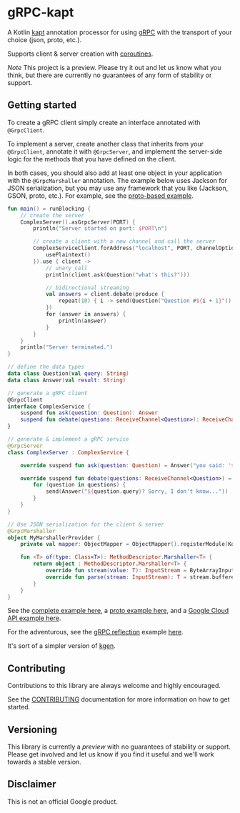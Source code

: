 # gRPC-kapt

A Kotlin [kapt](https://kotlinlang.org/docs/reference/kapt.html) annotation processor for using
[gRPC](https://grpc.io/) with the transport of your choice (json, proto, etc.).

Supports client & server creation with [coroutines](https://kotlinlang.org/docs/reference/coroutines-overview.html).

*Note* This project is a preview. Please try it out and let us know what you think, but there 
are currently no guarantees of any form of stability or support.

## Getting started

To create a gRPC client simply create an interface annotated with `@GrpcClient`.

To implement a server, create another class that inherits from your `@GrpcClient`,
annotate it with `@GrpcServer`, and implement the server-side logic for the methods 
that you have defined on the client.

In both cases, you should also add at least one object in your application with the `@GrpcMarshaller`
annotation. The example below uses Jackson for JSON serialization, but you may use
any framework that you like (Jackson, GSON, proto, etc.). For example, see the 
[proto-based example](example-with-proto).

```kotlin
fun main() = runBlocking {
    // create the server
    ComplexServer().asGrpcServer(PORT) {
        println("Server started on port: $PORT\n")

        // create a client with a new channel and call the server
        ComplexServiceClient.forAddress("localhost", PORT, channelOptions = {
            usePlaintext()
        }).use { client ->
            // unary call
            println(client.ask(Question("what's this?")))

            // bidirectional streaming
            val answers = client.debate(produce {
                repeat(10) { i -> send(Question("Question #${i + 1}")) }
            })
            for (answer in answers) {
                println(answer)
            }
        }
    }
    println("Server terminated.")
}

// define the data types
data class Question(val query: String)
data class Answer(val result: String)

// generate a gRPC client
@GrpcClient
interface ComplexService {
    suspend fun ask(question: Question): Answer
    suspend fun debate(questions: ReceiveChannel<Question>): ReceiveChannel<Answer>
}

// generate & implement a gRPC service
@GrpcServer
class ComplexServer : ComplexService {

    override suspend fun ask(question: Question) = Answer("you said: '${question.query}'")

    override suspend fun debate(questions: ReceiveChannel<Question>) = CoroutineScope(coroutineContext).produce {
        for (question in questions) {
            send(Answer("${question.query}? Sorry, I don't know..."))
        }
    }
}

// Use JSON serialization for the client & server
@GrpcMarshaller
object MyMarshallerProvider {
    private val mapper: ObjectMapper = ObjectMapper().registerModule(KotlinModule())

    fun <T> of(type: Class<T>): MethodDescriptor.Marshaller<T> {
        return object : MethodDescriptor.Marshaller<T> {
            override fun stream(value: T): InputStream = ByteArrayInputStream(mapper.writeValueAsBytes(value))
            override fun parse(stream: InputStream): T = stream.bufferedReader().use { mapper.readValue(it, type) }
        }
    }
}
```

See the [complete example here](example-with-json), a [proto example here](example-with-proto), and a
[Google Cloud API example here](example-with-google-api).

For the adventurous, see the [gRPC reflection](https://github.com/grpc/grpc-java/blob/master/documentation/server-reflection-tutorial.md) 
example [here](example-with-proto/src/main/kotlin/com/google/api/example/ExampleReflection.kt).

It's sort of a simpler version of [kgen](https://github.com/googleapis/gapic-generator-kotlin).

## Contributing

Contributions to this library are always welcome and highly encouraged.

See the [CONTRIBUTING](CONTRIBUTING.md) documentation for more information on how to get started.

## Versioning

This library is currently a *preview* with no guarantees of stability or support. Please get involved and let us know
if you find it useful and we'll work towards a stable version.

## Disclaimer

This is not an official Google product.
